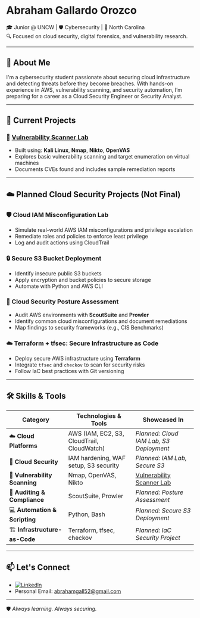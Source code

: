 # Abraham Gallardo Orozco

🎓 Junior @ UNCW | 🛡️ Cybersecurity | 📍 North Carolina  
🔍 Focused on cloud security, digital forensics, and vulnerability research.

---

## 💼 About Me

I'm a cybersecurity student passionate about securing cloud infrastructure and detecting threats before they become breaches. With hands-on experience in AWS, vulnerability scanning, and security automation, I’m preparing for a career as a Cloud Security Engineer or Security Analyst.

---

## 🔧 Current Projects

### 🔐 [Vulnerability Scanner Lab](https://github.com/abrahamgo52/vulnerability-scanner-lab)
- Built using: **Kali Linux**, **Nmap**, **Nikto**, **OpenVAS**
- Explores basic vulnerability scanning and target enumeration on virtual machines
- Documents CVEs found and includes sample remediation reports

---

## ☁️ Planned Cloud Security Projects (Not Final)

### 🛡️ Cloud IAM Misconfiguration Lab
- Simulate real-world AWS IAM misconfigurations and privilege escalation
- Remediate roles and policies to enforce least privilege
- Log and audit actions using CloudTrail

### 🔒 Secure S3 Bucket Deployment
- Identify insecure public S3 buckets
- Apply encryption and bucket policies to secure storage
- Automate with Python and AWS CLI

### 🧰 Cloud Security Posture Assessment
- Audit AWS environments with **ScoutSuite** and **Prowler**
- Identify common cloud misconfigurations and document remediations
- Map findings to security frameworks (e.g., CIS Benchmarks)

### ☁️ Terraform + tfsec: Secure Infrastructure as Code
- Deploy secure AWS infrastructure using **Terraform**
- Integrate `tfsec` and `checkov` to scan for security risks
- Follow IaC best practices with Git versioning

---

## 🛠 Skills & Tools

| Category | Technologies & Tools | Showcased In |
|---------|----------------------|--------------|
| ☁️ **Cloud Platforms** | AWS (IAM, EC2, S3, CloudTrail, CloudWatch) | _Planned: Cloud IAM Lab, S3 Deployment_ |
| 🔐 **Cloud Security** | IAM hardening, WAF setup, S3 security | _Planned: IAM Lab, Secure S3_ |
| 🧪 **Vulnerability Scanning** | Nmap, OpenVAS, Nikto | [Vulnerability Scanner Lab](https://github.com/abrahamgo52/vulnerability-scanner-lab) |
| 🧰 **Auditing & Compliance** | ScoutSuite, Prowler | _Planned: Posture Assessment_ |
| 💻 **Automation & Scripting** | Python, Bash | _Planned: Secure S3 Deployment_ |
| 🏗️ **Infrastructure-as-Code** | Terraform, tfsec, checkov | _Planned: IaC Security Project_ |

---

## 📫 Let's Connect

- [![LinkedIn](https://img.shields.io/badge/LinkedIn-Connect-blue?logo=linkedin)](https://www.linkedin.com/in/abrahamgo)  
- Personal Email: abrahamgall52@gmail.com

---

🛡️ *Always learning. Always securing.*
